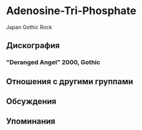 # Adenosine-Tri-Phosphate

Japan Gothic Rock

## Дискография

### "Deranged Angel" 2000, Gothic




## Отношения с другими группами


## Обсуждения


## Упоминания


